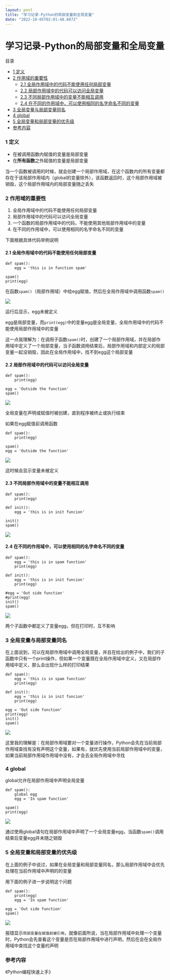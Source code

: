 ```yaml
---
layout: post
title: "学习记录-Python的局部变量和全局变量"
date: "2022-10-05T02:01:48.887Z"
---
```

学习记录-Python的局部变量和全局变量
=====================

目录

*   [1 定义](#1-定义)
*   [2 作用域的重要性](#2-作用域的重要性)
    *   [2.1 全局作用域中的代码不能使用任何局部变量](#21-全局作用域中的代码不能使用任何局部变量)
    *   [2.2 局部作用域中的代码可以访问全局变量](#22-局部作用域中的代码可以访问全局变量)
    *   [2.3 不同局部作用域中的变量不能相互调用](#23-不同局部作用域中的变量不能相互调用)
    *   [2.4 在不同的作用域中，可以使用相同的名字命名不同的变量](#24-在不同的作用域中可以使用相同的名字命名不同的变量)
*   [3 全局变量与局部变量同名](#3-全局变量与局部变量同名)
*   [4 global](#4-global)
*   [5 全局变量和局部变量的优先级](#5-全局变量和局部变量的优先级)
*   [参考内容](#参考内容)

### 1 定义

*   在被调用函数内赋值的变量是局部变量
*   在**所有函数**之外赋值的变量是局部变量

当一个函数被调用的时候，就会创建一个局部作用域，在这个函数内的所有变量都存在于该局部作用域内（global的变量除外），该函数返回时，这个局部作用域被销毁，这个局部作用域内的局部变量随之丢失

### 2 作用域的重要性

1.  全局作用域中的代码不能使用任何局部变量
2.  局部作用域中的代码可以访问全局变量
3.  一个函数的局部作用域中的代码，不能使用其他局部作用域中的变量
4.  在不同的作用域中，可以使用相同的名字命名不同的变量

下面根据具体代码举例说明

#### 2.1 全局作用域中的代码不能使用任何局部变量

    def spam():
        egg = 'this is in function spam'
        
    spam()
    print(egg)
    

在函数`spam()`（局部作用域）中给egg赋值，然后在全局作用域中调用函数`spam()`

![](https://zbtimage.oss-cn-nanjing.aliyuncs.com/img_for_typora202210041715709.png)

运行后显示，egg未被定义

egg是局部变量，而`print(egg)`中的变量egg是全局变量，全局作用域中的代码不能使用局部作用域中的变量

这一点我理解为：在调用子函数`spam()`时，创建了一个局部作用域，并在局部作用域中定义了一个局部变量，当子函数调用结束后，局部作用域和内部定义的局部变量一起没销毁，因此在全局作用域中，找不到egg这个局部变量

#### 2.2 局部作用域中的代码可以访问全局变量

    def spam():
        print(egg)
    
    egg = 'Outside the function'
    spam()
    

![](https://zbtimage.oss-cn-nanjing.aliyuncs.com/img_for_typora202210041723427.png)

全局变量在声明或赋值时被创建，直到程序被终止或执行结束

如果在egg赋值前调用函数

    def spam():
        print(egg)
    
    spam()
    egg = 'Outside the function'
    

![](https://zbtimage.oss-cn-nanjing.aliyuncs.com/img_for_typora202210041726626.png)

这时候会显示变量未被定义

#### 2.3 不同局部作用域中的变量不能相互调用

    def spam():
        print(egg)
    
    def init():
        egg = 'this is in init funcion'
    
    init()
    spam()
    

![](https://zbtimage.oss-cn-nanjing.aliyuncs.com/img_for_typora202210041729190.png)

#### 2.4 在不同的作用域中，可以使用相同的名字命名不同的变量

    def spam():
        egg = 'this is in spam function'
        print(egg)
    
    def init():
        egg = 'this is in init funcion'
        print(egg)
    
    #egg = 'Out side function'
    #print(egg)
    init()
    spam()
    

![](https://zbtimage.oss-cn-nanjing.aliyuncs.com/img_for_typora202210041732347.png)

两个子函数中都定义了变量egg，但在打印时，互不影响

### 3 全局变量与局部变量同名

在上面说到，可以在局部作用域中调用全局变量，并且在给出的例子中，我们的子函数中只有一个print操作，但如果一个变量既在全局作用域中定义，又在局部作用域中定义，那么会出现什么样的打印结果

    def spam():
        egg = 'this is in spam function'
        print(egg)
    
    def init():
        egg = 'this is in init funcion'
        print(egg)
    
    egg = 'Out side function'
    print(egg)
    init()
    spam()
    

![](https://zbtimage.oss-cn-nanjing.aliyuncs.com/img_for_typora202210041741796.png)

这里我的理解是：在局部作用域要对一个变量进行操作，Python会先在当前局部作用域查找有没有声明这个变量，如果有，就优先使用当前局部作用域中的变量，如果当前局部作用域作用域中没有，才会去全局作用域中寻找

### 4 global

global允许在局部作用域中声明全局变量

    def spam():
        global egg
        egg = 'In spam function'
    
    spam()
    print(egg)
    

![](https://zbtimage.oss-cn-nanjing.aliyuncs.com/img_for_typora202210041749697.png)

通过使用global语句在局部作用域中声明了一个全局变量egg，当函数`spam()`调用结束后变量egg并未随之销毁

### 5 全局变量和局部变量的优先级

在上面的例子中说过，如果在全局变量和局部变量同名，那么局部作用域中会优先处理在当前作用域中声明的的变量

用下面的例子进一步说明这个问题

    def spam():
        print(egg)
        egg = 'In spam function'
    
    egg = 'Out side function'
    spam()
    

![](https://zbtimage.oss-cn-nanjing.aliyuncs.com/img_for_typora202210041804721.png)

报错显示`局部变量在赋值前被引用`，就像前面所说，当在局部作用域中处理一个变量时，Python会先查看这个变量是否在局部作用域中进行声明，然后在会在全局作用域中查找这个变量的声明

### 参考内容

《Python编程快速上手》